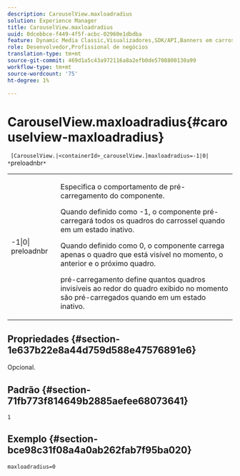 ```yaml
---
description: CarouselView.maxloadradius
solution: Experience Manager
title: CarouselView.maxloadradius
uuid: 0dcebbce-f449-4f5f-acbc-02960e1dbdba
feature: Dynamic Media Classic,Visualizadores,SDK/API,Banners em carrossel
role: Desenvolvedor,Profissional de negócios
translation-type: tm+mt
source-git-commit: 469d1a5c43a972116a8a2efb0de5708800130a99
workflow-type: tm+mt
source-wordcount: '75'
ht-degree: 1%

---
```



# CarouselView.maxloadradius{#carouselview-maxloadradius}

` [CarouselView.|<containerId>_carouselView.]maxloadradius=-1|0| *`preloadnbr`*`

<table id="table_B3B03B00DCF0466DB332E851F4DDF610"> 
 <tbody> 
  <tr> 
   <td> <p> <span class="codeph"> -1|0|<span class="varname"> preloadnbr</span></span> </p> </td> 
   <td> <p>Especifica o comportamento de pré-carregamento do componente. </p> <p>Quando definido como <span class="codeph"> -1</span>, o componente pré-carregará todos os quadros do carrossel quando em um estado inativo. </p> <p>Quando definido como <span class="codeph"> 0</span>, o componente carrega apenas o quadro que está visível no momento, o anterior e o próximo quadro. </p> <p><span class="codeph"><span class="varname"> </span></span>pré-carregamento define quantos quadros invisíveis ao redor do quadro exibido no momento são pré-carregados quando em um estado inativo. </p> </td> 
  </tr> 
 </tbody> 
</table>

## Propriedades {#section-1e637b22e8a44d759d588e47576891e6}

Opcional.

## Padrão {#section-71fb773f814649b2885aefee68073641}

`1`

## Exemplo {#section-bce98c31f08a4a0ab262fab7f95ba020}

`maxloadradius=0`
